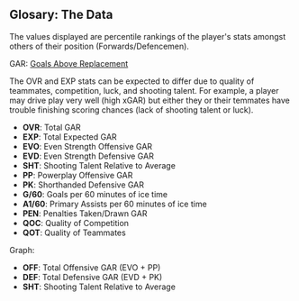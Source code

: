 ## Glosary: The Data

The values displayed are percentile rankings of the player's stats amongst others of their position (Forwards/Defencemen).

GAR: [Goals Above Replacement](https://evolving-hockey.com/)

The OVR and EXP stats can be expected to differ due to quality of teammates, competition, luck, and shooting talent. For example, a player may drive play very well (high xGAR) but either they or their temmates have trouble finishing scoring chances (lack of shooting talent or luck).

- **OVR**: Total GAR
- **EXP**: Total Expected GAR
- **EVO**: Even Strength Offensive GAR
- **EVD**: Even Strength Defensive GAR
- **SHT**: Shooting Talent Relative to Average
- **PP**: Powerplay Offensive GAR
- **PK**: Shorthanded Defensive GAR
- **G/60**: Goals per 60 minutes of ice time
- **A1/60**: Primary Assists per 60 minutes of ice time
- **PEN**: Penalties Taken/Drawn GAR
- **QOC**: Quality of Competition
- **QOT**: Quality of Teammates

Graph:

- **OFF**: Total Offensive GAR (EVO + PP)
- **DEF**: Total Defensive GAR (EVD + PK)
- **SHT**: Shooting Talent Relative to Average